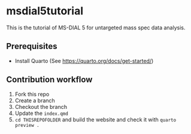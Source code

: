 # msdial5tutorial
This is the tutorial of MS-DIAL 5 for untargeted mass spec data analysis.

## Prerequisites

- Install Quarto (See https://quarto.org/docs/get-started/)

## Contribution workflow

1. Fork this repo
2. Create a branch
3. Checkout the branch
4. Update the `index.qmd`
5. `cd THISREPOFOLDER` and build the website and check it with `quarto preview .` 
